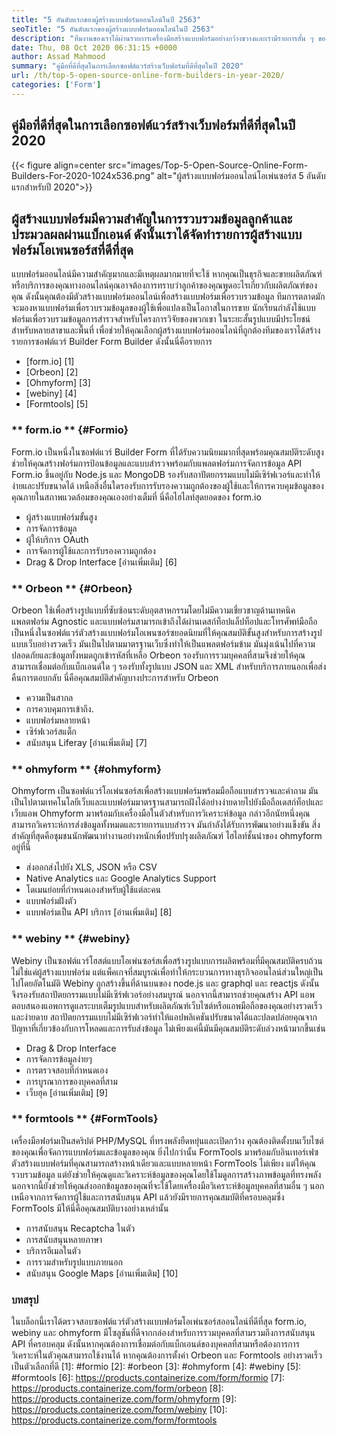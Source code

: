 ```yaml
---
title: "5 อันดับแรกของผู้สร้างแบบฟอร์มออนไลน์ในปี 2563" 
seoTitle: "5 อันดับแรกของผู้สร้างแบบฟอร์มออนไลน์ในปี 2563" 
description: "ทีมงานของเราได้ผ่านรายการเครื่องมือสร้างแบบฟอร์มอย่างกว้างขวางและเรามีรายการสั้น ๆ ของซอฟต์แวร์สร้างแบบฟอร์มออนไลน์ชั้นนำสำหรับคุณ" 
date: Thu, 08 Oct 2020 06:31:15 +0000
author: Assad Mahmood
summary: "คู่มือที่ดีที่สุดในการเลือกซอฟต์แวร์สร้างเว็บฟอร์มที่ดีที่สุดในปี 2020" 
url: /th/top-5-open-source-online-form-builders-in-year-2020/
categories: ['Form']
---
```


## คู่มือที่ดีที่สุดในการเลือกซอฟต์แวร์สร้างเว็บฟอร์มที่ดีที่สุดในปี 2020

{{< figure align=center src="images/Top-5-Open-Source-Online-Form-Builders-For-2020-1024x536.png" alt="ผู้สร้างแบบฟอร์มออนไลน์โอเพ่นซอร์ส 5 อันดับแรกสำหรับปี 2020">}}


## ผู้สร้างแบบฟอร์มมีความสำคัญในการรวบรวมข้อมูลลูกค้าและประมวลผลผ่านแบ็กเอนด์ ดังนั้นเราได้จัดทำรายการผู้สร้างแบบฟอร์มโอเพนซอร์สที่ดีที่สุด
แบบฟอร์มออนไลน์มีความสำคัญมากและมีเหตุผลมากมายที่จะใช้ หากคุณเป็นธุรกิจและขายผลิตภัณฑ์หรือบริการของคุณทางออนไลน์คุณอาจต้องการทราบว่าลูกค้าของคุณพูดอะไรเกี่ยวกับผลิตภัณฑ์ของคุณ ดังนั้นคุณต้องมีตัวสร้างแบบฟอร์มออนไลน์เพื่อสร้างแบบฟอร์มเพื่อรวบรวมข้อมูล
ทีมการตลาดมักจะมองหาแบบฟอร์มเพื่อรวบรวมข้อมูลของผู้ใช้เพื่อแปลงเป็นโอกาสในการขาย นักเรียนกำลังใช้แบบฟอร์มเพื่อรวบรวมข้อมูลการสำรวจสำหรับโครงการวิจัยของพวกเขา ในระยะสั้นรูปแบบมีประโยชน์สำหรับหลายสาขาและพื้นที่
เพื่อช่วยให้คุณเลือกผู้สร้างแบบฟอร์มออนไลน์ที่ถูกต้องทีมของเราได้สร้างรายการซอฟต์แวร์ Builder Form Builder ดังนั้นนี่คือรายการ
  * [form.io] [1]
  * [Orbeon] [2]
  * [Ohmyform] [3]
  * [webiny] [4]
  * [Formtools] [5]

### ** form.io ** {#Formio}
Form.io เป็นหนึ่งในซอฟต์แวร์ Builder Form ที่ได้รับความนิยมมากที่สุดพร้อมคุณสมบัติระดับสูง ช่วยให้คุณสร้างฟอร์มการป้อนข้อมูลและแบบสำรวจพร้อมกับแพลตฟอร์มการจัดการข้อมูล API
Form.io ขึ้นอยู่กับ Node.js และ MongoDB รองรับสถาปัตยกรรมแบบไม่มีเซิร์ฟเวอร์และทำให้ง่ายและปรับขนาดได้ เหนือสิ่งอื่นใดรองรับการรับรองความถูกต้องของผู้ใช้และให้การควบคุมข้อมูลของคุณภายในสภาพแวดล้อมของคุณเองอย่างเต็มที่
นี่คือไฮไลท์สุดยอดของ form.io
  * ผู้สร้างแบบฟอร์มขั้นสูง
  * การจัดการข้อมูล
  * ผู้ให้บริการ OAuth
  * การจัดการผู้ใช้และการรับรองความถูกต้อง
  * Drag & Drop Interface
    [อ่านเพิ่มเติม] [6]

### ** Orbeon ** {#Orbeon}
Orbeon ใช้เพื่อสร้างรูปแบบที่ซับซ้อนระดับอุตสาหกรรมโดยไม่มีความเชี่ยวชาญด้านเทคนิค แพลตฟอร์ม Agnostic และแบบฟอร์มสามารถเข้าถึงได้ผ่านเดสก์ท็อปแล็ปท็อปและโทรศัพท์มือถือ
เป็นหนึ่งในซอฟต์แวร์ตัวสร้างแบบฟอร์มโอเพนซอร์ซยอดนิยมที่ให้คุณสมบัติขั้นสูงสำหรับการสร้างรูปแบบเว็บอย่างรวดเร็ว มันเป็นไปตามมาตรฐานเว็บซึ่งทำให้เป็นแพลตฟอร์มข้าม มันมุ่งเน้นไปที่ความปลอดภัยและข้อมูลทั้งหมดถูกเข้ารหัสที่เหลือ
Orbeon รองรับการรวมบุคคลที่สามจึงช่วยให้คุณสามารถเชื่อมต่อกับแบ็กเอนด์ใด ๆ รองรับทั้งรูปแบบ JSON และ XML สำหรับบริการภายนอกเพื่อส่งคืนการตอบกลับ
นี่คือคุณสมบัติสำคัญบางประการสำหรับ Orbeon
  * ความเป็นสากล
  * การควบคุมการเข้าถึง.
  * แบบฟอร์มหลายหน้า
  * เซิร์ฟเวอร์สแต็ก
  * สนับสนุน Liferay
    [อ่านเพิ่มเติม] [7]

### ** ohmyform ** {#ohmyform}
Ohmyform เป็นซอฟต์แวร์โอเพ่นซอร์สเพื่อสร้างแบบฟอร์มพร้อมมือถือแบบสำรวจและคำถาม มันเป็นไปตามเทคโนโลยีเว็บและแบบฟอร์มมาตรฐานสามารถฝังได้อย่างง่ายดายไปยังมือถือเดสก์ท็อปและเว็บแอพ
Ohmyform มาพร้อมกับเครื่องมือในตัวสำหรับการวิเคราะห์ข้อมูล กล่าวอีกนัยหนึ่งคุณสามารถวิเคราะห์การส่งข้อมูลทั้งหมดและรายการแบบสำรวจ มันกำลังได้รับการพัฒนาอย่างแข็งขัน สิ่งสำคัญที่สุดคือชุมชนนักพัฒนาทำงานอย่างหนักเพื่อปรับปรุงผลิตภัณฑ์
ไฮไลท์ชั้นนำของ ohmyform อยู่ที่นี่
  * ส่งออกส่งไปยัง XLS, JSON หรือ CSV
  * Native Analytics และ Google Analytics Support
  * โดเมนย่อยที่กำหนดเองสำหรับผู้ใช้แต่ละคน
  * แบบฟอร์มฝังตัว
  * แบบฟอร์มเป็น API บริการ
    [อ่านเพิ่มเติม] [8]

### ** webiny ** {#webiny}
Webiny เป็นซอฟต์แวร์โฮสต์แบบโอเพ่นซอร์สเพื่อสร้างรูปแบบการผลิตพร้อมที่มีคุณสมบัติครบถ้วน ไม่ใช่แค่ผู้สร้างแบบฟอร์ม แต่แพ็คเกจที่สมบูรณ์เพื่อทำให้กระบวนการทางธุรกิจออนไลน์ส่วนใหญ่เป็นไปโดยอัตโนมัติ
Webiny ถูกสร้างขึ้นที่ด้านบนของ node.js และ graphql และ reactjs ดังนั้นจึงรองรับสถาปัตยกรรมแบบไม่มีเซิร์ฟเวอร์อย่างสมบูรณ์ นอกจากนี้สามารถช่วยคุณสร้าง API แอพตอบสนองแอพการดูแลระบบเต็มรูปแบบสำหรับผลิตภัณฑ์เว็บไซต์หรือแอพมือถือของคุณอย่างรวดเร็วและง่ายดาย
สถาปัตยกรรมแบบไม่มีเซิร์ฟเวอร์ทำให้แอปพลิเคชันปรับขนาดได้และปลดปล่อยคุณจากปัญหาที่เกี่ยวข้องกับการโหลดและการรับส่งข้อมูล ไม่เพียงแค่นี้มันมีคุณสมบัติระดับล่วงหน้ามากขึ้นเช่น
  * Drag & Drop Interface
  * การจัดการข้อมูลง่ายๆ
  * การตรวจสอบที่กำหนดเอง
  * การบูรณาการของบุคคลที่สาม
  * เว็บฮุค
    [อ่านเพิ่มเติม] [9]

### ** formtools ** {#FormTools}
เครื่องมือฟอร์มเป็นสคริปต์ PHP/MySQL ที่ทรงพลังยืดหยุ่นและเปิดกว้าง คุณต้องติดตั้งบนเว็บไซต์ของคุณเพื่อจัดการแบบฟอร์มและข้อมูลของคุณ ยิ่งไปกว่านั้น FormTools มาพร้อมกับอินเทอร์เฟซตัวสร้างแบบฟอร์มที่คุณสามารถสร้างหน้าเดียวและแบบหลายหน้า
FormTools ไม่เพียง แต่ให้คุณรวบรวมข้อมูล แต่ยังช่วยให้คุณดูและวิเคราะห์ข้อมูลของคุณโดยใช้โมดูลการสร้างภาพข้อมูลที่ทรงพลัง นอกจากนี้ยังช่วยให้คุณส่งออกข้อมูลของคุณที่จะใช้โดยเครื่องมือวิเคราะห์ข้อมูลบุคคลที่สามอื่น ๆ
นอกเหนือจากการจัดการผู้ใช้และการสนับสนุน API แล้วยังมีรายการคุณสมบัติที่ครอบคลุมซึ่ง FormTools มีให้นี่คือคุณสมบัติบางอย่างเหล่านั้น
  * การสนับสนุน Recaptcha ในตัว
  * การสนับสนุนหลายภาษา
  * บริการอีเมลในตัว
  * การรวมสำหรับรูปแบบภายนอก
  * สนับสนุน Google Maps
    [อ่านเพิ่มเติม] [10]

### บทสรุป
ในบล็อกนี้เราได้ตรวจสอบซอฟต์แวร์ตัวสร้างแบบฟอร์มโอเพ่นซอร์สออนไลน์ที่ดีที่สุด form.io, webiny และ ohmyform มีโซลูชันที่ดีจากกล่องสำหรับการรวมบุคคลที่สามรวมถึงการสนับสนุน API ที่ครอบคลุม ดังนั้นหากคุณต้องการเชื่อมต่อกับแบ็กเอนด์ของบุคคลที่สามหรือต้องการการวิเคราะห์ในตัวคุณสามารถใช้งานได้ หากคุณต้องการตั้งค่า Orbeon และ Formtools อย่างรวดเร็วเป็นตัวเลือกที่ดี
[1]: #formio
[2]: #orbeon
[3]: #ohmyform
[4]: #webiny
[5]: #formtools
[6]: https://products.containerize.com/form/formio
[7]: https://products.containerize.com/form/orbeon
[8]: https://products.containerize.com/form/ohmyform
[9]: https://products.containerize.com/form/webiny
[10]: https://products.containerize.com/form/formtools
